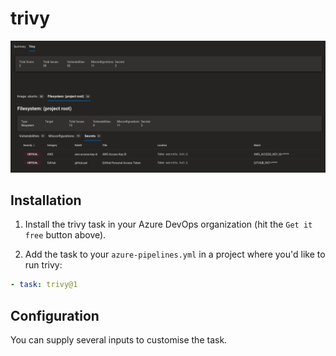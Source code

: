 # trivy

![Screenshot showing the trivy extension in the Azure Devops UI](screenshot.png)

## Installation

1. Install the trivy task in your Azure DevOps organization (hit the `Get it free` button above).

2. Add the task to your `azure-pipelines.yml` in a project where you'd like to run trivy:

```yaml
- task: trivy@1
```

## Configuration

You can supply several inputs to customise the task.


